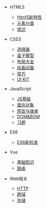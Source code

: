* HTML5
  * [Html5新特性](HTML5/new.md)
  * [元素分类](HTML5/inline-block)
  * [常识](HTML5/html.md)

* CSS3
  * [选择器](CSS3/selector.md)
  * [盒子模型](CSS3/box.md)
  * [布局大全](CSS3/layout.md)
  * [绘画动画](CSS3/ui.md)
  * [技巧](CSS3/css.md)
  * [UI KIT](CSS3/uikit.md)

* JavaScript
  * [JS基础](JS/basic.md)
  * [面向对象](JS/object.md)
  * [原型与继承](JS/prototype.md)
  * [DOM&BOM](JS/dom.md)
  * [习题](JS/quiz.md)

* ES6
  * [ES6新标准](ES6/new.md)

* Vue
  * [基础知识](Vue/mvvm.md)
  * [路由](Vue/router.md)

* Web相关
  * [HTTP](WEB/http.md)
  * [跨域](WEB/jsonp.md)
  * [存储](WEB/cookie.md)
